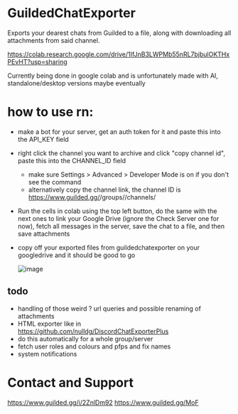 # GuildedChatExporter
Exports your dearest chats from Guilded to a file, along with downloading all attachments from said channel.

https://colab.research.google.com/drive/1IfJnB3LWPMb55nRL7bjbulOKTHxPEvHT?usp=sharing

Currently being done in google colab and is unfortunately made with AI, standalone/desktop versions maybe eventually

# how to use rn:
- make a bot for your server, get an auth token for it and paste this into the API_KEY field
- right click the channel you want to archive and click "copy channel id", paste this into the CHANNEL_ID field
  - make sure Settings > Advanced > Developer Mode is on if you don't see the command
  - alternatively copy the channel link, the channel ID is https://www.guilded.gg/<name>/groups/<groupid>/channels/<THIS-LONG-FIELD-HERE>
- Run the cells in colab using the top left button, do the same with the next ones to link your Google Drive (ignore the Check Server one for now), fetch all messages in the server, save the chat to a file, and then save attachments
- copy off your exported files from guildedchatexporter on your googledrive and it should be good to go

  ![image](https://github.com/Fatih120/GuildedChatExporter/assets/18276369/dc41074b-32fa-42c8-97e2-a874409120fd)


## todo
- handling of those weird ? url queries and possible renaming of attachments
- HTML exporter like in https://github.com/nulldg/DiscordChatExporterPlus
- do this automatically for a whole group/server
- fetch user roles and colours and pfps and fix names
- system notifications

# Contact and Support

https://www.guilded.gg/i/2ZnlDm92
https://www.guilded.gg/MoF
